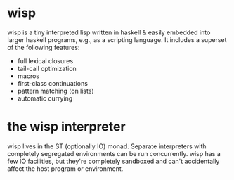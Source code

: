 wisp
====
wisp is a tiny interpreted lisp written in haskell & easily embedded into larger haskell programs, e.g., as a scripting language. It includes a superset of the following features:

- full lexical closures
- tail-call optimization
- macros
- first-class continuations
- pattern matching (on lists)
- automatic currying

the wisp interpreter
====================

wisp lives in the ST (optionally IO) monad. Separate interpreters with completely segregated environments can be run concurrently. wisp has a few IO facilities, but they're completely sandboxed and can't accidentally affect the host program or environment.

